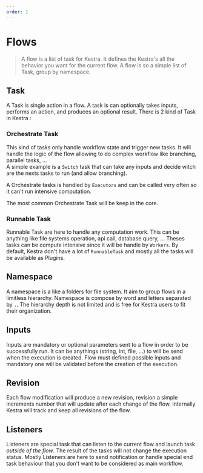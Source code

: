 ```yaml
---
order: 1
---
```

# Flows
> A flow is a list of task for Kestra. It defines the Kestra's all the behavior you want 
for the current flow. A flow is so a simple list of Task, group by namespace.

## Task
A Task is single action in a flow. 
A task is can optionally takes inputs, performs an action, and produces an optional result.
There is 2 kind of Task in Kestra : 

### Orchestrate Task 
This kind of tasks only handle workflow state and trigger new tasks. It will handle the logic 
of the flow allowing to do complex workflow like branching, parallel tasks, ...  
A simple example is a `Switch` task that can take any inputs and decide witch are 
the nexts tasks to run (and allow branching). 

A Orchestrate tasks is handled by `Executors` and can be called very often so it can't run 
intensive computation. 

The most common Orchestrate Task will be keep in the core. 

### Runnable Task 
Runnable Task are here to handle any computation work. This can be anything like file systems 
operation, api call, database query, ... Theses tasks can be compute intensive since it will be 
handle by `Workers`. By default, Kestra don't have a lot of `RunnableTask` and mostly all the tasks
will be available as Plugins.

## Namespace
A namespace is a like a folders for file system. It aim to group flows in a limitless hierarchy.
Namespace is compose by word and letters separated by `.`. The hierarchy depth is not limited and 
is free for Kestra users to fit their organization.

## Inputs 
Inputs are mandatory or optional parameters sent to a flow in order to be successfully run. It can 
be anythings (string, int, file, ...) to will be send when the execution is created. Flow must 
defined possible inputs and mandatory one will be validated before the creation of the execution. 

## Revision
Each flow modification will produce a new revision, revision a simple increments number that will 
update after each change of the flow. Internally Kestra will track and keep all revisions of the 
flow.

## Listeners
Listeners are special task that can listen to the current flow and launch task *outside of the flow*.
The result of the tasks will not change the execution status. Mostly Listeners are here to send 
notification or handle special end task behaviour that you don't want to be considered as main workflow.
 


